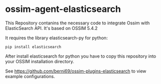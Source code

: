 # ossim-agent-elasticsearch
This Repository contanins the necessary code to integrate Ossim with ElasticSearch API. It's based on OSSIM 5.4.2


It requires the library elasticsearch-py for python:

```
pip install elasticsearch
```

After install elasticsearch for python you have to copy this repository into your OSSIM installation directory. 



See https://github.com/berni69/ossim-plugins-elasticsearch to view example configurations. 
